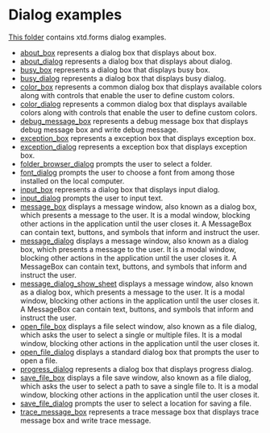# Dialog examples

[This folder](..) contains xtd.forms dialog examples.

* [about_box](about_box/README.md) represents a dialog box that displays about box.
* [about_dialog](about_dialog/README.md) represents a dialog box that displays about dialog.
* [busy_box](busy_box/README.md) represents a dialog box that displays busy box.
* [busy_dialog](busy_dialog/README.md) represents a dialog box that displays busy dialog.
* [color_box](color_box/README.md) represents a common dialog box that displays available colors along with controls that enable the user to define custom colors.
* [color_dialog](color_dialog/README.md) represents a common dialog box that displays available colors along with controls that enable the user to define custom colors.
* [debug_message_box](debug_message_box/README.md) represents a debug message box that displays debug message box and write debug message.
* [exception_box](exception_box/README.md) represents a exception box that displays exception box.
* [exception_dialog](exception_dialog/README.md) represents a exception box that displays exception box.
* [folder_browser_dialog](folder_browser_dialog/README.md) prompts the user to select a folder.
* [font_dialog](font_dialog/README.md) prompts the user to choose a font from among those installed on the local computer.
* [input_box](input_box/README.md) represents a dialog box that displays input dialog.
* [input_dialog](input_dialog/README.md) prompts the user to input text.
* [message_box](message_box/README.md) displays a message window, also known as a dialog box, which presents a message to the user. It is a modal window, blocking other actions in the application until the user closes it. A MessageBox can contain text, buttons, and symbols that inform and instruct the user.
* [message_dialog](message_dialog/README.md) displays a message window, also known as a dialog box, which presents a message to the user. It is a modal window, blocking other actions in the application until the user closes it. A MessageBox can contain text, buttons, and symbols that inform and instruct the user.
* [message_dialog_show_sheet](message_dialog_show_sheet/README.md) displays a message window, also known as a dialog box, which presents a message to the user. It is a modal window, blocking other actions in the application until the user closes it. A MessageBox can contain text, buttons, and symbols that inform and instruct the user.
* [open_file_box](open_file_box/README.md) displays a file select window, also known as a file dialog, which asks the user to select a single or multiple files. It is a modal window, blocking other actions in the application until the user closes it.
* [open_file_dialog](open_file_dialog/README.md) displays a standard dialog box that prompts the user to open a file.
* [progress_dialog](progress_dialog/README.md) represents a dialog box that displays progress dialog.
* [save_file_box](save_file_box/README.md) displays a file save window, also known as a file dialog, which asks the user to select a path to save a single file to. It is a modal window, blocking other actions in the application until the user closes it.
* [save_file_dialog](save_file_dialog/README.md) prompts the user to select a location for saving a file.
* [trace_message_box](trace_message_box/README.md) represents a trace message box that displays trace message box and write trace message.
